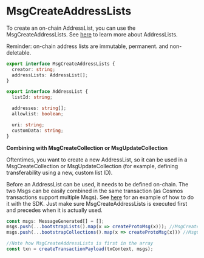 # MsgCreateAddressLists

To create an on-chain AddressList, you can use the MsgCreateAddressLists. See [here](../../core-concepts/address-lists-lists.md) to learn more about AddressLists.

Reminder: on-chain address lists are immutable, permanent. and non-deletable.

```typescript
export interface MsgCreateAddressLists {
  creator: string;
  addressLists: AddressList[];
}
```

```typescript
export interface AddressList {
  listId: string;

  addresses: string[];
  allowlist: boolean;

  uri: string; 
  customData: string;
}
```



**Combining with MsgCreateCollection or MsgUpdateCollection**

Oftentimes, you want to create a new AddressList, so it can be used in a MsgCreateCollection or MsgUpdateCollection (for example, defining transferability using a new, custom list ID).

Before an AddressList can be used, it needs to be defined on-chain. The two Msgs can be easily combined in the same transaction (as Cosmos transactions support multiple Msgs). See [here](../../bitbadges-sdk/common-snippets/creating-signing-and-broadcasting-txs.md) for an example of how to do it with the SDK. Just make sure MsgCreateAddressLists is executed first and precedes when it is actually used.

```typescript
const msgs: MessageGenerated[] = [];
msgs.push(...bootstrapLists().map(x => createProtoMsg(x))); //MsgCreateAddressLists
msgs.push(...bootstrapCollections().map(x => createProtoMsg(x))) //MsgCreateCollections

//Note how MsgCreateAddressLists is first in the array
const txn = createTransactionPayload(txContext, msgs);
```

